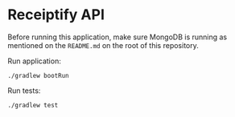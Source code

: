 # Receiptify API

Before running this application, make sure MongoDB is running as mentioned on the `README.md` on the root of this repository.

Run application:

```shell
./gradlew bootRun
```

Run tests:

```shell
./gradlew test
```
